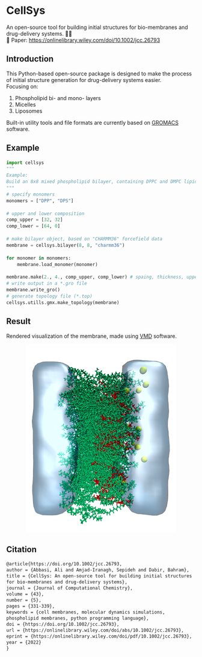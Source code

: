# CellSys
An open-source tool for building initial structures for bio-membranes and drug-delivery systems. 🐍🧬  
📝 Paper: https://onlinelibrary.wiley.com/doi/10.1002/jcc.26793

## Introduction
This Python-based open-source package is designed to make the process of initial structure generation for drug-delivery systems easier.  
Focusing on:
1. Phospholipid bi- and mono- layers
2. Micelles
3. Liposomes

Built-in utility tools and file formats are currently based on [GROMACS](https://www.gromacs.org/) software.
## Example
```python
import cellsys
"""
Example:
Build an 8x8 mixed phospholipid bilayer, containing DPPC and DMPC lipids.
"""
# specify monomers
monomers = ["DPP", "DPS"]

# upper and lower composition
comp_upper = [32, 32]
comp_lower = [64, 0]

# make bilayer object, based on "CHARMM36" forcefield data
membrane = cellsys.bilayer(8, 8, "charmm36")

for monomer in monomers:
    membrane.load_monomer(monomer)

membrane.make(2., 4., comp_upper, comp_lower) # spaing, thickness, upper and lower composition
# write output in a *.gro file
membrane.write_gro()
# generate topology file (*.top)
cellsys.utills.gmx.make_topology(membrane)
```
## Result
Rendered visualization of the membrane, made using [VMD](https://www.ks.uiuc.edu/Research/vmd/) software.
<p align="center">
  <img src="https://github.com/314arhaam/cellsys/blob/main/graphics/dppc-dpps.png" width="400" title="DPPC/DPPS membrane">
</p>

## Citation
```
@article{https://doi.org/10.1002/jcc.26793,
author = {Abbasi, Ali and Amjad-Iranagh, Sepideh and Dabir, Bahram},
title = {CellSys: An open-source tool for building initial structures for bio-membranes and drug-delivery systems},
journal = {Journal of Computational Chemistry},
volume = {43},
number = {5},
pages = {331-339},
keywords = {cell membranes, molecular dynamics simulations, phospholipid membranes, python programming language},
doi = {https://doi.org/10.1002/jcc.26793},
url = {https://onlinelibrary.wiley.com/doi/abs/10.1002/jcc.26793},
eprint = {https://onlinelibrary.wiley.com/doi/pdf/10.1002/jcc.26793},
year = {2022}
}
```
